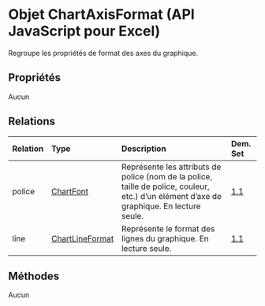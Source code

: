 # <a name="chartaxisformat-object-javascript-api-for-excel"></a>Objet ChartAxisFormat (API JavaScript pour Excel)

Regroupe les propriétés de format des axes du graphique.

## <a name="properties"></a>Propriétés

Aucun

## <a name="relationships"></a>Relations
| Relation | Type    |Description| Dem. Set|
|:---------------|:--------|:----------|:----|
|police|[ChartFont](chartfont.md)|Représente les attributs de police (nom de la police, taille de police, couleur, etc.) d’un élément d’axe de graphique. En lecture seule.|[1.1](../requirement-sets/excel-api-requirement-sets.md)|
|line|[ChartLineFormat](chartlineformat.md)|Représente le format des lignes du graphique. En lecture seule.|[1.1](../requirement-sets/excel-api-requirement-sets.md)|

## <a name="methods"></a>Méthodes
Aucun

